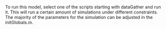 To run this model, select one of the scripts starting with dataGather and run it. 
This will run a certain amount of simulations under different constraints. 
The majority of the parameters for the simulation can be adjusted in the initGlobals.m.